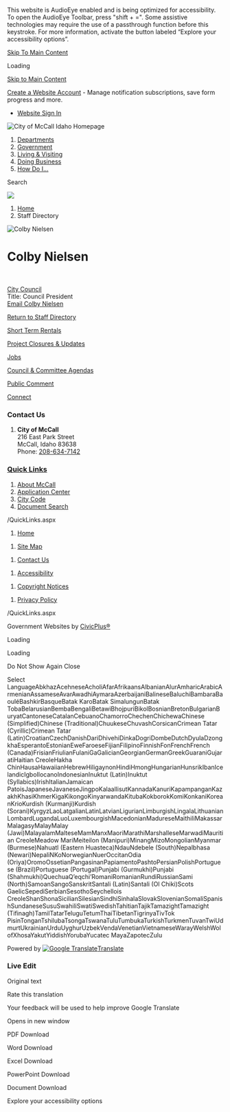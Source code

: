 This website is AudioEye enabled and is being optimized for accessibility. To open the AudioEye Toolbar, press "shift + =". Some assistive technologies may require the use of a passthrough function before this keystroke. For more information, activate the button labeled “Explore your accessibility options”.

[Skip To Main Content](https://www.mccall.id.us/directory.aspx?eid=12%2F)

Loading

[Skip to Main Content](https://www.mccall.id.us/directory.aspx?eid=12%2F)

[Create a Website Account](https://www.mccall.id.us/MyAccount/ProfileCreate) - Manage notification subscriptions, save form progress and more.   

- [Website Sign In](https://www.mccall.id.us/MyAccount)

![City of McCall Idaho Homepage](https://www.mccall.id.us/ImageRepository/Document?documentID=69)

1. [Departments](https://www.mccall.id.us/101/Departments)
2. [Government](https://www.mccall.id.us/27/Government)
3. [Living &amp; Visiting](https://www.mccall.id.us/31/Living-Visiting)
4. [Doing Business](https://www.mccall.id.us/35/Doing-Business)
5. [How Do I...](https://www.mccall.id.us/9/How-Do-I)

Search

![](https://www.mccall.id.us/ImageRepository/Document?documentID=70)

1. [Home](https://www.mccall.id.us)
2. Staff Directory

![Colby Nielsen](https://www.mccall.id.us/ImageRepository/Document?documentID=877)

# Colby Nielsen

 

[City Council](https://www.mccall.id.us/Directory.aspx?DID=7)  
Title: Council President  
[Email Colby Nielsen](mailto:cnielsen@mccall.id.us)

[Return to Staff Directory](https://www.mccall.id.us/Directory.aspx)

[Short Term Rentals](https://www.mccall.id.us/529/Short-Term-Rental-Business-Information)

[Project Closures &amp; Updates](https://www.mccall.id.us/333/Public-Works-Improvement-Projects)

[Jobs](https://www.mccall.id.us/Jobs.aspx)

[Council &amp; Committee Agendas](https://www.mccall.id.us/AgendaCenter)

[Public Comment](https://comment.mccall.id.us)

[Connect](https://www.mccall.id.us/493/Connecting)

### Contact Us

1. **City of McCall**  
   216 East Park Street  
   McCall, Idaho 83638  
   Phone: [208-634-7142](https://www.mccall.id.us)

### [Quick Links](https://www.mccall.id.us/QuickLinks.aspx?CID=15)

1. [About McCall](https://www.mccall.id.us/368/About-the-McCall-Area)
2. [Application Center](https://www.mccall.id.us/485/Application-Center)
3. [City Code](https://codelibrary.amlegal.com/codes/mccallid/latest/overview)
4. [Document Search](https://portal.laserfiche.com/Portal/Welcome.aspx?repo=r-d76fb24e)

/QuickLinks.aspx

1. [Home](https://www.mccall.id.us)

<!--THE END-->

1. [Site Map](https://www.mccall.id.us/sitemap)

<!--THE END-->

1. [Contact Us](https://www.mccall.id.us/directory.aspx)

<!--THE END-->

1. [Accessibility](https://www.mccall.id.us/accessibility)

<!--THE END-->

1. [Copyright Notices](https://www.mccall.id.us/copyright)

<!--THE END-->

1. [Privacy Policy](https://www.mccall.id.us/site/privacy)

/QuickLinks.aspx

Government Websites by [CivicPlus®](https://connect.civicplus.com/referral)

Loading

Loading

Do Not Show Again Close

Select LanguageAbkhazAcehneseAcholiAfarAfrikaansAlbanianAlurAmharicArabicArmenianAssameseAvarAwadhiAymaraAzerbaijaniBalineseBaluchiBambaraBaouléBashkirBasqueBatak KaroBatak SimalungunBatak TobaBelarusianBembaBengaliBetawiBhojpuriBikolBosnianBretonBulgarianBuryatCantoneseCatalanCebuanoChamorroChechenChichewaChinese (Simplified)Chinese (Traditional)ChuukeseChuvashCorsicanCrimean Tatar (Cyrillic)Crimean Tatar (Latin)CroatianCzechDanishDariDhivehiDinkaDogriDombeDutchDyulaDzongkhaEsperantoEstonianEweFaroeseFijianFilipinoFinnishFonFrenchFrench (Canada)FrisianFriulianFulaniGaGalicianGeorgianGermanGreekGuaraniGujaratiHaitian CreoleHakha ChinHausaHawaiianHebrewHiligaynonHindiHmongHungarianHunsrikIbanIcelandicIgboIlocanoIndonesianInuktut (Latin)Inuktut (Syllabics)IrishItalianJamaican PatoisJapaneseJavaneseJingpoKalaallisutKannadaKanuriKapampanganKazakhKhasiKhmerKigaKikongoKinyarwandaKitubaKokborokKomiKonkaniKoreanKrioKurdish (Kurmanji)Kurdish (Sorani)KyrgyzLaoLatgalianLatinLatvianLigurianLimburgishLingalaLithuanianLombardLugandaLuoLuxembourgishMacedonianMadureseMaithiliMakassarMalagasyMalayMalay (Jawi)MalayalamMalteseMamManxMaoriMarathiMarshalleseMarwadiMauritian CreoleMeadow MariMeiteilon (Manipuri)MinangMizoMongolianMyanmar (Burmese)Nahuatl (Eastern Huasteca)NdauNdebele (South)Nepalbhasa (Newari)NepaliNKoNorwegianNuerOccitanOdia (Oriya)OromoOssetianPangasinanPapiamentoPashtoPersianPolishPortuguese (Brazil)Portuguese (Portugal)Punjabi (Gurmukhi)Punjabi (Shahmukhi)QuechuaQʼeqchiʼRomaniRomanianRundiRussianSami (North)SamoanSangoSanskritSantali (Latin)Santali (Ol Chiki)Scots GaelicSepediSerbianSesothoSeychellois CreoleShanShonaSicilianSilesianSindhiSinhalaSlovakSlovenianSomaliSpanishSundaneseSusuSwahiliSwatiSwedishTahitianTajikTamazightTamazight (Tifinagh)TamilTatarTeluguTetumThaiTibetanTigrinyaTivTok PisinTonganTshilubaTsongaTswanaTuluTumbukaTurkishTurkmenTuvanTwiUdmurtUkrainianUrduUyghurUzbekVendaVenetianVietnameseWarayWelshWolofXhosaYakutYiddishYorubaYucatec MayaZapotecZulu

Powered by [![Google Translate](https://www.gstatic.com/images/branding/googlelogo/1x/googlelogo_color_42x16dp.png)Translate](https://translate.google.com)

### Live Edit

Original text

Rate this translation

Your feedback will be used to help improve Google Translate

Opens in new window

PDF Download

Word Download

Excel Download

PowerPoint Download

Document Download

Explore your accessibility options